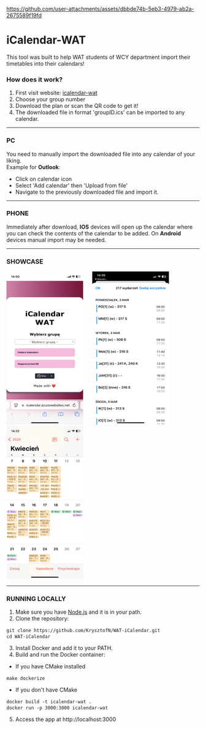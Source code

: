 https://github.com/user-attachments/assets/dbbde74b-5eb3-4979-ab2a-2675589f19fd

# iCalendar-WAT

This tool was built to help WAT students of WCY department import their timetables into their calendars!

### How does it work?
1. First visit website: [icalendar-wat](https://wat-icalendar.onrender.com/)
2. Choose your group number
3. Download the plan or scan the QR code to get it!
4. The downloaded file in format 'groupID.ics' can be imported to any calendar.

---
### PC
You need to manually import the downloaded file into any calendar of your liking. 
<br/>
Example for **Outlook**:
- Click on calendar icon
- Select 'Add calendar' then 'Upload from file'
- Navigate to the previously downloaded file and import it.

---
### PHONE
Immediately after download,  **IOS** devices will open up the calendar where you can check the contents of the calendar to be added.
On **Android** devices manual import may be needed. 

---

### SHOWCASE
<p float="left">
    <img src = "https://github.com/KrysztofN/WAT-iCalendar/blob/main/public/assets/calendar.png" width="200" height="400">&nbsp;&nbsp;&nbsp;&nbsp;&nbsp;
    <img src = "https://github.com/KrysztofN/WAT-iCalendar/blob/main/public/assets/calendar_add.png" width="200" height="400">&nbsp;&nbsp;&nbsp;&nbsp;&nbsp;
    <img src = "https://github.com/KrysztofN/WAT-iCalendar/blob/main/public/assets/calendar_view.png" width="200" height="400">
</p>

---

### RUNNING LOCALLY
1. Make sure you have [Node.js](https://nodejs.org/en/download) and it is in your path.
2. Clone the repository:
```console
git clone https://github.com/KrysztofN/WAT-iCalendar.git
cd WAT-iCalendar
```
3. Install Docker and add it to your PATH.
4. Build and run the Docker container:
- If you have CMake installed
```console
make dockerize
``` 
- If you don't have CMake
```console
docker build -t icalendar-wat .
docker run -p 3000:3000 icalendar-wat
```
5. Access the app at http://localhost:3000 
